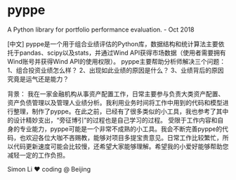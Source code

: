 # pyppe
A Python library for portfolio performance evaluation. - Oct 2018

[中文]
pyppe是一个用于组合业绩评估的Python库，数据结构和统计算法主要依托于pandas、scipy以及stats，并通过Wind API获得市场数据（使用者需要拥有Wind账号并获得Wind API的使用权限）。
pyppe主要帮助分析师解决三个问题：
1、组合投资业绩怎么样？
2、出现如此业绩的原因是什么？
3、业绩背后的原因究竟是运气还是能力？

背景：
我在一家金融机构从事资产配置工作，日常主要参与负责大类资产配置、资产负债管理以及管理人业绩分析。我利用业务时间将工作中用到的代码和模型进行整理，制作了pyppe。在此之前，已经有了很多类似的小工具，我也参考了其中的设计精妙支出，“旁征博引”的过程也是自己学习的过程。
受限于工作内容和自身的专业能力，pyppe可能是一个非常不成熟的小工具。我会不断完善pyppe的代码，也欢迎各位大咖不吝赐教，能够对项目多提宝贵意见。日常工作比较繁忙，所以代码更新速度可能会比较慢，还希望大家能够理解。希望我的小爱好能够帮助您减轻一定的工作负担。

Simon Li ❤︎ coding @ Beijing
